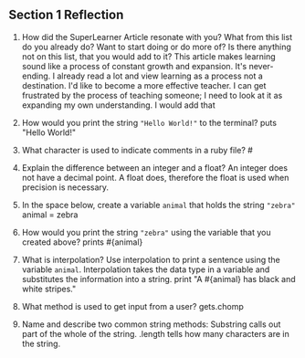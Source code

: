 ## Section 1 Reflection

1. How did the SuperLearner Article resonate with you? What from this list do you already do? Want to start doing or do more of? Is there anything not on this list, that you would add to it?
This article makes learning sound like a process of constant growth and expansion. It's never-ending. I already read a lot and view learning as a process not a destination. I'd like to become a more effective teacher. I can get frustrated by the process of teaching someone; I need to look at it as expanding my own understanding. I would add that

1. How would you print the string `"Hello World!"` to the terminal? puts "Hello World!"

1. What character is used to indicate comments in a ruby file? #

1. Explain the difference between an integer and a float? An integer does not have a decimal point. A float does, therefore the float is used when precision is necessary.

1. In the space below, create a variable `animal` that holds the string `"zebra"`
animal = zebra

1. How would you print the string `"zebra"` using the variable that you created above?
prints #{animal}

1. What is interpolation? Use interpolation to print a sentence using the variable `animal`.
Interpolation takes the data type in a variable and substitutes the information into a string.
print "A #{animal} has black and white stripes."
1. What method is used to get input from a user?
gets.chomp
1. Name and describe two common string methods:
Substring calls out part of the whole of the string. .length tells how many characters are in the string.

